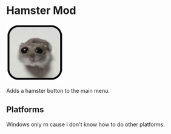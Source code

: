 # Hamster Mod


<img src="logo.png" width="150" alt="the mod's logo" />

Adds a hamster button to the main menu.

## Platforms

Windows only rn cause I don't know how to do other platforms.